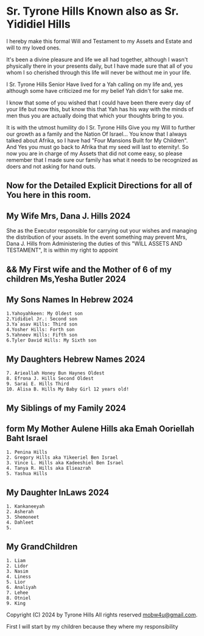 # Sr. Tyrone Hills Known also as Sr. Yididiel Hills

I hereby make this formal Will and Testament to my Assets and Estate and will
to my loved ones. 

It's been a divine pleasure and life we all had together, although I wasn't
physically there in your presents daily, but I have made sure that all of you
whom I so cherished through this life will never be without me in your life.

I Sr. Tyrone Hills Senior Have lived for a Yah calling on my life and, yes
although some have criticized me for my belief Yah didn't for sake me.

I know that some of you wished that I could have been there every day of your life but now this, but know this that Yah has his way with the minds of men thus you are actually doing that which your thoughts bring to you.

It is with the utmost humility do I Sr. Tyrone Hills Give you my Will to further our growth as a family and the Nation Of Israel... You know that I always talked about Afrika, so I have had "Four Mansions Built for My Children". And Yes you must go back to Afrika that my seed will last to eternity!. So now you are in charge of my Assets that did not come easy, so please remember that I made sure our family has what it needs to be recognized as doers and not asking for hand outs.

## Now for the Detailed Explicit Directions for all of You here in this room.

## My Wife Mrs, Dana J. Hills 2024

She as the Executor responsible for carrying out your wishes and managing the distribution of your assets. In the event something may prevent Mrs, Dana J. Hills from Administering the duties of this "WILL ASSETS AND TESTAMENT", It is within my right to appoint 

## && My First wife and the Mother of 6 of my children Ms,Yesha Butler 2024

## My Sons Names In Hebrew 2024

    1.Yahoyahkeen: My Oldest son
    2.Yididiel Jr.: Second son 
    3.Ya`asav Hills: Third son
    4.Yosher Hills: Forth son 
    5.Yahneev Hills: Fifth son
    6.Tyler David Hills: My Sixth son

## My Daughters Hebrew Names 2024

    7. Arieallah Honey Bun Haynes Oldest
    8. Efrona J. Hills Second Oldest
    9. Sarai E. Hills Third
    10. Alisa B. Hills My Baby Girl 12 years old!

## My Siblings of my Family 2024

## form My Mother Aulene Hills aka Emah Ooriellah Baht Israel

    1. Penina Hills
    2. Gregory Hills aka Yikeeriel Ben Israel
    3. Vince L. Hills aka Kadeeshiel Ben Israel
    4. Tanya R. Hills aka Elieazrah
    5. Yashua Hills

## My Daughter InLaws 2024

	1. Kankaneeyah
	2. Asherah
	3. Shemoneet
	4. Dahleet
	5. 

## My GrandChildren

	1. Liam
	2. Lidor
	3. Nasim
	4. Liness 
	5. Lior
	6. Analiyah
	7. Lehee
	8. Otniel
	9. King


Copyright (C) 2024 by Tyrone Hills All rights reserved <mobw4u@gmail.com>.


First I will start by my children because they where my responsibility
